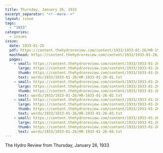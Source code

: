 ```yaml
---
title: Thursday, January 26, 1933
excerpt_separator: "<!--more-->"
layout: issue
tags:
  - "1933"
categories:
  - issues
issue:
  date: 1933-01-26
  pdf: https://content.thehydroreview.com/content/1933/1933-01-26/HR-1933-01-26.pdf
  masthead: https://content.thehydroreview.com/content/1933/1933-01-26/masthead/HR-1933-01-26.jpg
  pages:
    - small: https://content.thehydroreview.com/content/1933/1933-01-26/small/HR-1933-01-26-01.jpg
      large: https://content.thehydroreview.com/content/1933/1933-01-26/large/HR-1933-01-26-01.jpg
      thumb: https://content.thehydroreview.com/content/1933/1933-01-26/thumbnails/HR-1933-01-26-01.jpg
      text: words/1933/1933-01-26/HR-1933-01-26-01.txt
    - small: https://content.thehydroreview.com/content/1933/1933-01-26/small/HR-1933-01-26-02.jpg
      large: https://content.thehydroreview.com/content/1933/1933-01-26/large/HR-1933-01-26-02.jpg
      thumb: https://content.thehydroreview.com/content/1933/1933-01-26/thumbnails/HR-1933-01-26-02.jpg
      text: words/1933/1933-01-26/HR-1933-01-26-02.txt
    - small: https://content.thehydroreview.com/content/1933/1933-01-26/small/HR-1933-01-26-03.jpg
      large: https://content.thehydroreview.com/content/1933/1933-01-26/large/HR-1933-01-26-03.jpg
      thumb: https://content.thehydroreview.com/content/1933/1933-01-26/thumbnails/HR-1933-01-26-03.jpg
      text: words/1933/1933-01-26/HR-1933-01-26-03.txt
    - small: https://content.thehydroreview.com/content/1933/1933-01-26/small/HR-1933-01-26-04.jpg
      large: https://content.thehydroreview.com/content/1933/1933-01-26/large/HR-1933-01-26-04.jpg
      thumb: https://content.thehydroreview.com/content/1933/1933-01-26/thumbnails/HR-1933-01-26-04.jpg
      text: words/1933/1933-01-26/HR-1933-01-26-04.txt
---
```


The Hydro Review from Thursday, January 26, 1933

<!--more-->

